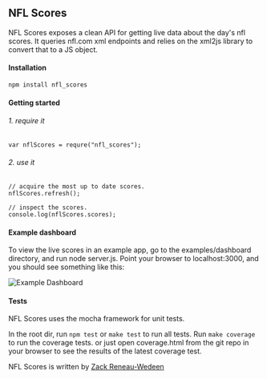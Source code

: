 ## NFL Scores
NFL Scores exposes a clean API for getting live data about the day's nfl scores. It queries nfl.com xml endpoints and relies on the xml2js library to convert that to a JS object.

#### Installation

    npm install nfl_scores

#### Getting started

###### 1. require it

    var nflScores = requre("nfl_scores");

###### 2. use it

    // acquire the most up to date scores.
    nflScores.refresh();

    // inspect the scores.
    console.log(nflScores.scores);

#### Example dashboard
To view the live scores in an example app, go to the examples/dashboard directory, and run node server.js. Point your browser to localhost:3000, and you should see something like this:

![Example Dashboard](http://github.com/zackrw/this_img.png)

#### Tests
NFL Scores uses the mocha framework for unit tests.

In the root dir, run `npm test` or `make test` to run all tests.
Run `make coverage` to run the coverage tests. or just open coverage.html from the git repo in your browser to see the results of the latest coverage test.

NFL Scores is written by [Zack Reneau-Wedeen](http://zackrw.com)
